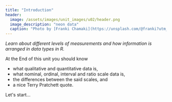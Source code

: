 ```yaml
---
title: "Introduction"
header:
  image: /assets/images/unit_images/u02/header.png
  image_description: "neon data"
  caption: "Photo by [Franki Chamaki](https://unsplash.com/@franki?utm_source=unsplash&amp;utm_medium=referral&amp;utm_content=creditCopyText) [from unsplash](https://unsplash.com/s/photos/data?utm_source=unsplash&amp;utm_medium=referral&amp;utm_content=creditCopyText)"
---
```

*Learn about different levels of measurements and how information is arranged in data types in R.*
<!--more-->

At the End of this unit you should know

* what qualitative and quantitative data is,
* what nominal, ordinal, interval and ratio scale data is,
* the differences between the said scales, and
* a nice Terry Pratchett quote.

Let's start...

